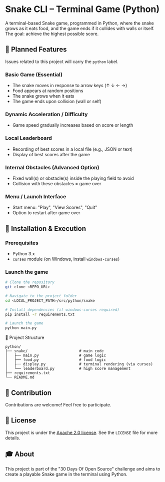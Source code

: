 # Snake CLI – Terminal Game (Python)

A terminal-based Snake game, programmed in Python, where the snake grows as it eats food, and the game ends if it collides with walls or itself. The goal: achieve the highest possible score.

## 🎯 Planned Features

Issues related to this project will carry the `python` label.

### Basic Game (Essential)

- The snake moves in response to arrow keys (↑ ↓ ← →)
- Food appears at random positions
- The snake grows when it eats
- The game ends upon collision (wall or self)

### Dynamic Acceleration / Difficulty

- Game speed gradually increases based on score or length

### Local Leaderboard

- Recording of best scores in a local file (e.g., JSON or text)
- Display of best scores after the game

### Internal Obstacles (Advanced Option)

- Fixed wall(s) or obstacle(s) inside the playing field to avoid
- Collision with these obstacles = game over

### Menu / Launch Interface

- Start menu: "Play", "View Scores", "Quit"
- Option to restart after game over

## 🚀 Installation & Execution

### Prerequisites

- Python 3.x
- `curses` module (on Windows, install `windows-curses`)

### Launch the game

```bash
# Clone the repository
git clone <REPO_URL>

# Navigate to the project folder
cd <LOCAL_PROJECT_PATH>/src/python/snake

# Install dependencies (if windows-curses required)
pip install -r requirements.txt

# Launch the game
python main.py
```

📁 Project Structure

```
python/
├── snake/                       # main code
│   ├── main.py                  # game logic
│   ├── food.py                  # food logic
│   ├── display.py               # terminal rendering (via curses)
│   └── leaderboard.py           # high score management
├── requirements.txt
└── README.md
```

## 🤝 Contribution

Contributions are welcome! Feel free to participate.

## 📄 License

This project is under the [Apache 2.0 license](https://github.com/Ionfinisher/30-days-of-open-source/blob/main/LICENSE). See the `LICENSE` file for more details.

## 🎓 About

This project is part of the "30 Days Of Open Source" challenge and aims to create a playable Snake game in the terminal using Python.
